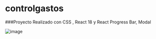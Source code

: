 # controlgastos
###Proyecto Realizado con CSS , React 18 y React Progress Bar, Modal

![image](https://user-images.githubusercontent.com/66761042/168703838-d56f23b9-1fd7-47e5-b92f-29da446b2446.png)
